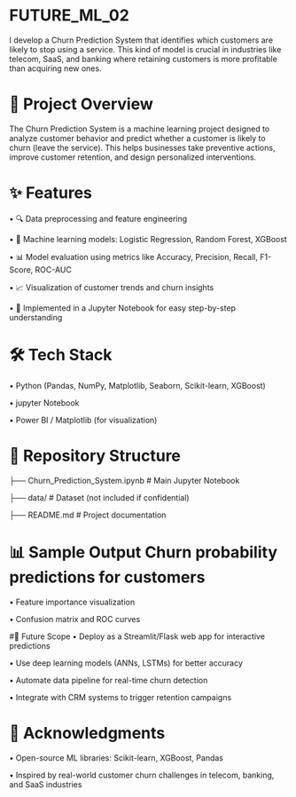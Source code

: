 # FUTURE_ML_02
I develop a Churn Prediction System that identifies which customers are likely to stop using a service. This kind of model is crucial in industries like telecom, SaaS, and banking where retaining customers is more profitable than acquiring new ones.

# 🚀 Project Overview
The Churn Prediction System is a machine learning project designed to analyze customer behavior and predict whether a customer is likely to churn (leave the service).
This helps businesses take preventive actions, improve customer retention, and design personalized interventions.

# ✨ Features 

•	🔍 Data preprocessing and feature engineering

•	🤖 Machine learning models: Logistic Regression, Random Forest, XGBoost

•	📊 Model evaluation using metrics like Accuracy, Precision, Recall, F1-Score, ROC-AUC

•	📈 Visualization of customer trends and churn insights

•	📂 Implemented in a Jupyter Notebook for easy step-by-step understanding

# 🛠️ Tech Stack 

•	Python (Pandas, NumPy, Matplotlib, Seaborn, Scikit-learn, XGBoost)

•	jupyter Notebook

•	Power BI / Matplotlib (for visualization)

# 📂 Repository Structure
├── Churn_Prediction_System.ipynb    # Main Jupyter Notebook

├── data/                            # Dataset (not included if confidential)

├── README.md                        # Project documentation

# 📊 Sample Output Churn probability predictions for customers
•	Feature importance visualization

•	Confusion matrix and ROC curves

#🔮 Future Scope 
•	Deploy as a Streamlit/Flask web app for interactive predictions

•	Use deep learning models (ANNs, LSTMs) for better accuracy

•	Automate data pipeline for real-time churn detection

•	Integrate with CRM systems to trigger retention campaigns

# 🙌 Acknowledgments
•	Open-source ML libraries: Scikit-learn, XGBoost, Pandas

•	Inspired by real-world customer churn challenges in telecom, banking, and SaaS industries

